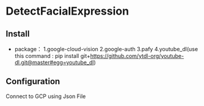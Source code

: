 # DetectFacialExpression


## Install
* package：
1.google-cloud-vision
2.google-auth
3.pafy
4.youtube_dl(use this command : pip install git+https://github.com/ytdl-org/youtube-dl.git@master#egg=youtube_dl)

## Configuration 
Connect to GCP using Json File
